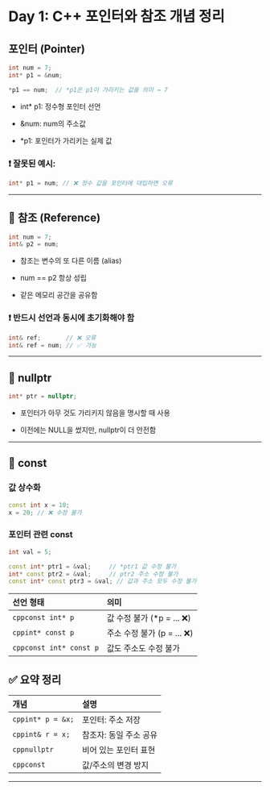 # Day 1: C++ 포인터와 참조 개념 정리

## 포인터 (Pointer)

```cpp
int num = 7;
int* p1 = &num;

*p1 == num;  // *p1은 p1이 가리키는 값을 의미 → 7
```

- int* p1: 정수형 포인터 선언

- &num: num의 주소값

- *p1: 포인터가 가리키는 실제 값

### ❗ 잘못된 예시:

```cpp
int* p1 = num; // ❌ 정수 값을 포인터에 대입하면 오류
```

---

## 📌 참조 (Reference)
```cpp
int num = 7;
int& p2 = num;
```
- 참조는 변수의 또 다른 이름 (alias)

- num == p2 항상 성립

- 같은 메모리 공간을 공유함

### ❗ 반드시 선언과 동시에 초기화해야 함

```cpp
int& ref;       // ❌ 오류
int& ref = num; // ✅ 가능
```

---

## 📌 nullptr
```cpp
int* ptr = nullptr;
```

- 포인터가 아무 것도 가리키지 않음을 명시할 때 사용

- 이전에는 NULL을 썼지만, nullptr이 더 안전함

---

## 📌 const
### 값 상수화
```cpp
const int x = 10;
x = 20; // ❌ 수정 불가
```

### 포인터 관련 const
```cpp
int val = 5;

const int* ptr1 = &val;     // *ptr1 값 수정 불가
int* const ptr2 = &val;     // ptr2 주소 수정 불가
const int* const ptr3 = &val; // 값과 주소 모두 수정 불가
```

선언 형태	| 의미
:---|:---
```cppconst int* p```|값 수정 불가 (*p = ... ❌)
```cppint* const p```|주소 수정 불가 (p = ... ❌)
```cppconst int* const p```|값도 주소도 수정 불가


## ✅ 요약 정리

개념|설명
:---|:---
```cppint* p = &x;```|포인터: 주소 저장
```cppint& r = x;```|참조자: 동일 주소 공유
```cppnullptr```|비어 있는 포인터 표현
```cppconst```|값/주소의 변경 방지

---
